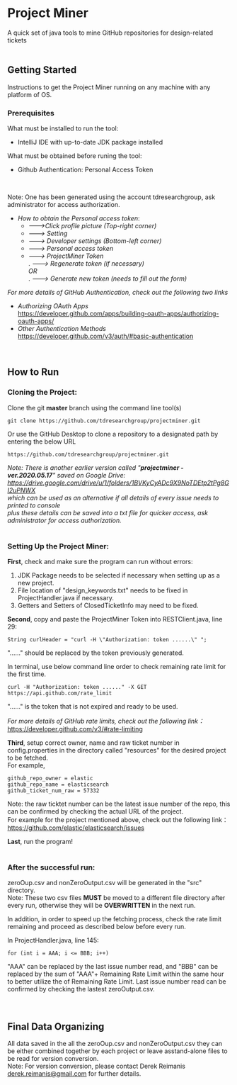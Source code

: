 # Project Miner
A quick set of java tools to mine GitHub repositories for design-related tickets
<br>
<br>

## Getting Started

Instructions to get the Project Miner running on any machine with any platform of OS.

### Prerequisites 

What must be installed to run the tool:
- IntelliJ IDE with up-to-date JDK package installed

What must be obtained before runing the tool:
- Github Authentication: Personal Access Token
<br>

Note: One has been generated using the account tdresearchgroup, ask administrator for access authorization.
* *How to obtain the Personal access token*:
     * *--->Click profile picture (Top-right corner)*
     * *---> Setting*
     * *---> Developer settings (Bottom-left corner)*
     * *---> Personal access token*
     * *---> ProjectMiner Token<br>*
            .    *---> Regenerate token (if necessary)*<br>
                 *OR*<br>
            .    *---> Generate new token (needs to fill out the form)*<br>

*For more details of GitHub Authentication, check out the following two links* <br>
* *Authorizing OAuth Apps*<br>
https://developer.github.com/apps/building-oauth-apps/authorizing-oauth-apps/<br>
* *Other Authentication Methods*<br>
https://developer.github.com/v3/auth/#basic-authentication<br>
<br>


## How to Run

### Cloning the Project:

Clone the git **master** branch using the command line tool(s)

```
git clone https://github.com/tdresearchgroup/projectminer.git
```

Or use the GitHub Desktop to clone a repository to a designated path by entering the below URL

```
https://github.com/tdresearchgroup/projectminer.git
```
*Note: There is another earlier version called "**projectminer - ver.2020.05.17**" saved on Google Drive: 
      https://drive.google.com/drive/u/1/folders/1BVKyCyADc9X9NoTDEtp2tPg8GI2uPNWX<br>
      which can be used as an alternative if all details of every issue needs to printed to console<br> 
      plus these details can be saved into a txt file for quicker access, ask administrator for access authorization.* 
<br>
<br>

### Setting Up the Project Miner:

**First**, check and make sure the program can run without errors:

1. JDK Package needs to be selected if necessary when setting up as a new project.
2. File location of "design_keywords.txt" needs to be fixed in ProjectHandler.java if necessary.
3. Getters and Setters of ClosedTicketInfo may need to be fixed.

**Second**, copy and paste the ProjectMiner Token into RESTClient.java, line 29:

```
String curlHeader = "curl -H \"Authorization: token ......\" ";
```
"......" should be replaced by the token previously generated.

In terminal, use below command line order to check remaining rate limit for the first time.
```
curl -H "Authorization: token ......" -X GET https://api.github.com/rate_limit
```
"......" is the token that is not expired and ready to be used.

*For more details of GitHub rate limits, check out the following link：* <br>
https://developer.github.com/v3/#rate-limiting

**Third**, setup correct owner, name and raw ticket number in config.properties in the directory called "resources" for the desired project to be fetched.<br>
For example,
```
github_repo_owner = elastic
github_repo_name = elasticsearch
github_ticket_num_raw = 57332
```
Note: the raw ticktet number can be the latest issue number of the repo, this can be confirmed by checking the actual URL of the project.<br>
For example for the project mentioned above, check out the following link：<br>
https://github.com/elastic/elasticsearch/issues

**Last**, run the program! 
<br>
<br>

### After the successful run:<br>
zeroOup.csv and nonZeroOutput.csv will be generated in the "src" directory.<br>
Note: These two csv files **MUST** be moved to a different file directory after every run, otherwise they will be **OVERWRITTEN** in the next run.  

In addition, in order to speed up the fetching process, check the rate limit remaining and proceed as described below before every run.

In ProjectHandler.java, line 145:
```
for (int i = AAA; i <= BBB; i++)
```
"AAA" can be replaced by the last issue number read, and "BBB" can be replaced by the sum of "AAA"+ Remaining Rate Limit within the same hour to better utilize the of Remaining Rate Limit.
Last issue number read can be confirmed by checking the lastest zeroOutput.csv.
<br>
<br>
<br>


## Final Data Organizing
All data saved in the all the zeroOup.csv and nonZeroOutput.csv they can be either combined together by each project or leave asstand-alone files to be read for version conversion.<br>
Note: For version conversion, please contact Derek Reimanis <derek.reimanis@gmail.com> for further details.

